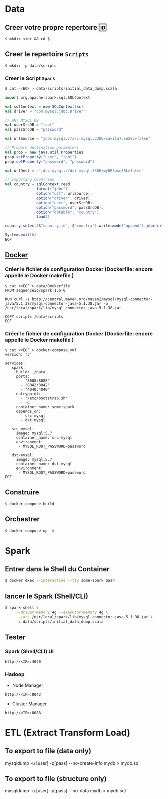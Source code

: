 # Data

## Creer votre propre repertoire :id:

```
$ mkdir <id> && cd $_
```

## Creer le repertoire `Scripts`

```
$ mkdir -p data/scripts
```

### Creer le Script `Spark`

```Scala
$ cat <<EOF > data/scripts/initial_data_dump.scala

import org.apache.spark.sql.SQLContext

val sqlContext = new SQLContext(sc)
val driver = "com.mysql.jdbc.Driver"

// ANY MYSQL DB
val userSrcDB = "root"
val passSrcDB = "password"

val urlSource = "jdbc:mysql://src-mysql:3306/sakila?useSSL=false"

// Prepare destination parameters
val prop = new java.util.Properties
prop.setProperty("user", "root")
prop.setProperty("password", "password")

val urlDest = s"jdbc:mysql://dst-mysql:3306/myDB?useSSL=false"

// Importing countries
val country = sqlContext.read.
              format("jdbc").
              option("url", urlSource).
              option("driver", driver).
              option("user", userSrcDB).
              option("password", passSrcDB).
              option("dbtable", "country").
              load()

country.select($"country_id", $"country").write.mode("append").jdbc(urlDest,"COUNTRIES",prop)

System.exit(0)
EOF
```

## [Docker](https://docker.io)

### Créer le fichier de configuration Docker (Dockerfile: encore appellé le Docker makefile )

```
$ cat <<EOF > data/Dockerfile
FROM sequenceiq/spark:1.6.0

RUN curl -s http://central.maven.org/maven2/mysql/mysql-connector-java/5.1.38/mysql-connector-java-5.1.38.jar -o /usr/local/spark/lib/mysql-connector-java-5.1.38.jar

COPY scripts /data/scripts
EOF
```

### Créer le fichier de configuration Docker (Dockerfile: encore appellé le Docker makefile )

```
$ cat <<EOF > docker-compose.yml
version: '3'

services:
   spark:
     build: ./data
     ports:
       - "8088:8088"
       - "8042:8042"
       - "4040:4040"
     entrypoint:
       - "/etc/bootstrap.sh"
       - -d
     container_name: some-spark
     depends_on:
       - src-mysql
       - dst-mysql

   src-mysql:
     image: mysql:5.7
     container_name: src-mysql
     environment:
      - MYSQL_ROOT_PASSWORD=password

   dst-mysql:
     image: mysql:5.7
     container_name: dst-mysql
     environment:
      - MYSQL_ROOT_PASSWORD=password
EOF
```
## Construire

```
$ docker-compose build
```


## Orchestrer

```bash
$ docker-compose up -d
```

# Spark

## Entrer dans le Shell du Container

```bash
$ docker exec --interactive --tty some-spark bash
```

## lancer le Spark (Shell/CLI)

```bash
$ spark-shell \
     --driver-memory 4g --executor-memory 4g \
     --jars /usr/local/spark/lib/mysql-connector-java-5.1.38.jar \
     -i data/scripts/initial_data_dump.scala
```

## Tester

### Spark (Shell/CLI) UI

```
http://<IP>:4040 
```

### Hadoop 

* Node Manager

```
http://<IP>:8042
```

* Cluster Manager

```
http://<IP>:8088
```

# ETL (Extract Transform Load)

## To export to file (data only)
mysqldump -u [user] -p[pass] --no-create-info mydb > mydb.sql

## To export to file (structure only)
mysqldump -u [user] -p[pass] --no-data mydb > mydb.sql
